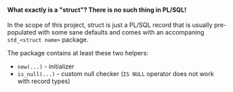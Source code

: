 #### What exactly is a "struct"? There is no such thing in PL/SQL!

In the scope of this project, struct is just a PL/SQL record that is usually pre-populated with some sane defaults and comes with an accompaning `std_<struct name>` package. 

The package contains at least these two helpers:

- `new(...)` - initializer
- `is_null(...)` - custom null checker (`IS NULL` operator does not work with record types)

